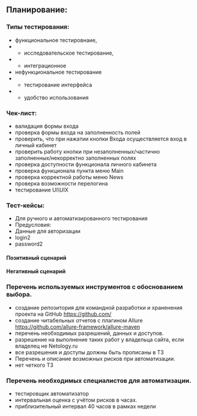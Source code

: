 ## Планирование: 

### Типы тестирования: 

  * функциональное тестировнаие,
  * * исследовательское тестирование,
  * * интеграционное
  * нефункциональное тестирование
  * * тестирование интерфейса
  * * удобство использования
### Чек-лист: 
* валидация формы входа
* проверка формы входа на заполненность полей
* проверить, что при нажатии кнопки Входа осуществляется вход в личный кабинет
* проверить работу кнопки при незаполненных/частично заполненных/некорректно заполненных полях
* проверка доступности функционала личного кабинета
* проверка функционала пункта меню Main
* проверка корректной работы меню News
* проверка возможности перелогина
* тестирование UI\UIX


### Тест-кейсы:
* Для ручного и автоматизированного тестирования
* Предусловия:
* Данные для авторизации
* login2
* password2
#### Позитивный сценарий

#### Негативный сценарий



### Перечень используемых инструментов с обоснованием выбора.
* создание репозитория для командной разработки и храненения проекта на GitHub https://github.com/
* создание читабельных отчетов с плагином Allure https://github.com/allure-framework/allure-maven
* перечень необходимых разрешений, данных и доступов.
* разрешение на выполнение таких работ у владельца сайта, если владелец не Netology.ru
* все разрешения и доступы должны быть прописаны в ТЗ
* Перечень и описание возможных рисков при автоматизации.
* нет четкого ТЗ

### Перечень необходимых специалистов для автоматизации.
* тестировщик автоматизатор
* интервальная оценка с учётом рисков в часах.
* приблизительный интервал 40 часов в рамках недели